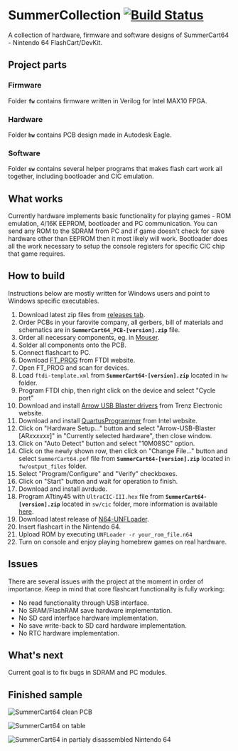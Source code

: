 # SummerCollection [![Build Status](https://travis-ci.org/Polprzewodnikowy/SummerCollection.svg?branch=main)](https://travis-ci.org/Polprzewodnikowy/SummerCollection)

A collection of hardware, firmware and software designs of SummerCart64 - Nintendo 64 FlashCart/DevKit.


## Project parts

### Firmware

Folder **`fw`** contains firmware written in Verilog for Intel MAX10 FPGA.

### Hardware

Folder **`hw`** contains PCB design made in Autodesk Eagle.

### Software

Folder **`sw`** contains several helper programs that makes flash cart work all together, including bootloader and CIC emulation.


## What works

Currently hardware implements basic functionality for playing games - ROM emulation, 4/16K EEPROM, bootloader and PC communication. You can send any ROM to the SDRAM from PC and if game doesn't check for save hardware other than EEPROM then it most likely will work. Bootloader does all the work necessary to setup the console registers for specific CIC chip that game requires.


## How to build

Instructions below are mostly written for Windows users and point to Windows specific executables.

1. Download latest zip files from [releases tab](https://github.com/Polprzewodnikowy/SummerCollection/releases).
2. Order PCBs in your farovite company, all gerbers, bill of materials and schematics are in **`SummerCart64_PCB-[version].zip`** file.
3. Order all necessary components, eg. in [Mouser](https://mouser.com/).
4. Solder all components onto the PCB.
5. Connect flashcart to PC.
6. Download [FT_PROG](https://www.ftdichip.com/Support/Utilities.htm#FT_PROG) from FTDI website.
7. Open FT_PROG and scan for devices.
8. Load `ftdi-template.xml` from **`SummerCart64-[version].zip`** located in `hw` folder.
9. Program FTDI chip, then right click on the device and select "Cycle port"
10. Download and install [Arrow USB Blaster drivers](https://shop.trenz-electronic.de/en/Download/?path=Trenz_Electronic/Software/Drivers/Arrow_USB_Programmer/Arrow_USB_Programmer_2.4) from Trenz Electronic website.
11. Download and install [QuartusProgrammer](https://download.altera.com/akdlm/software/acdsinst/20.1std/711/ib_installers/QuartusProgrammerSetup-20.1.0.711-windows.exe) from Intel website.
12. Click on "Hardware Setup..." button and select "Arrow-USB-Blaster [AR*xxxxxx*]" in "Currently selected hardware", then close window.
13. Click on "Auto Detect" button and select "10M08SC" option.
14. Click on the newly shown row, then click on "Change File..." button and select `SummerCart64.pof` file from **`SummerCart64-[version].zip`** located in `fw/output_files` folder.
15. Select "Program/Configure" and "Verify" checkboxes.
16. Click on "Start" button and wait for operation to finish.
17. Download and install avrdude.
18. Program ATtiny45 with `UltraCIC-III.hex` file from **`SummerCart64-[version].zip`** located in `sw/cic` folder, more information is available [here](https://github.com/ManCloud/UltraCIC-III).
19. Download latest release of [N64-UNFLoader](https://github.com/buu342/N64-UNFLoader).
20. Insert flashcart in the Nintendo 64.
21. Upload ROM by executing `UNFLoader -r your_rom_file.n64`
22. Turn on console and enjoy playing homebrew games on real hardware.


## Issues

There are several issues with the project at the moment in order of importance. Keep in mind that core flashcart functionality is fully working:

- No read functionality through USB interface.
- No SRAM/FlashRAM save hardware implementation.
- No SD card interface hardware implementation.
- No save write-back to SD card hardware implementation.
- No RTC hardware implementation.


## What's next

Current goal is to fix bugs in SDRAM and PC modules.


## Finished sample

![SummerCart64 clean PCB](.media/sc64_clean_pcb.jpg)

![SummerCart64 on table](.media/sc64_on_table.jpg)

![SummerCart64 in partialy disassembled Nintendo 64](.media/sc64_in_n64.jpg)
